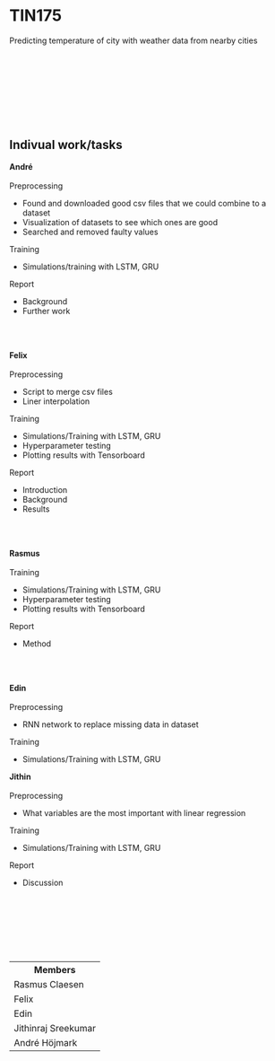 # TIN175
Predicting temperature of city with weather data from nearby cities<br><br><br><br><br><br><br><br><br>



<h2> Indivual work/tasks </h2>

<b>André</b><br><br>
Preprocessing
- Found and downloaded good csv files that we could combine to a dataset
- Visualization of datasets to see which ones are good
- Searched and removed faulty values

Training
- Simulations/training with LSTM, GRU

Report
- Background
- Further work

<br><br>

<b>Felix</b><br><br>
Preprocessing
- Script to merge csv files
- Liner interpolation

Training
- Simulations/Training with LSTM, GRU
- Hyperparameter testing
- Plotting results with Tensorboard

Report
- Introduction
- Background
- Results

<br><br>

<b>Rasmus</b><br><br>
Training
- Simulations/Training with LSTM, GRU
- Hyperparameter testing
- Plotting results with Tensorboard

Report
- Method

<br><br>


<b>Edin</b><br><br>
Preprocessing
- RNN network to replace missing data in dataset

Training<br>
- Simulations/Training with LSTM, GRU

<b>Jithin</b><br><br>
Preprocessing
- What variables are the most important with linear regression

Training
- Simulations/Training with LSTM, GRU

Report
- Discussion







<br><br><br><br><br><br>


<table class="tg">
  <tr>
    <th class="tg-0lax"><span style="font-weight:bold">Members</span></th>
  </tr>
  <tr>
    <td class="tg-0lax">Rasmus Claesen</td>
  </tr>
  <tr>
    <td class="tg-0lax">Felix</td>
  </tr>
  <tr>
    <td class="tg-0lax">Edin</td>
  </tr>
  <tr>
    <td class="tg-0lax">Jithinraj Sreekumar</td>
  </tr>
  <tr>
    <td class="tg-0lax">André Höjmark</td>
  </tr>
</table>
